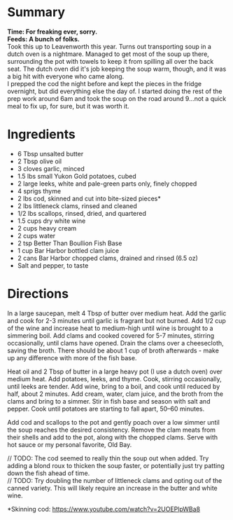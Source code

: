 # Summary
**Time: For freaking ever, sorry.**  
**Feeds: A bunch of folks.**  
Took this up to Leavenworth this year. Turns out transporting soup in a dutch oven is a nightmare. Managed to get most of the soup up there, surrounding the pot with towels to keep it from spilling all over the back seat. The dutch oven did it's job keeping the soup warm, though, and it was a big hit with everyone who came along.  
I prepped the cod the night before and kept the pieces in the fridge overnight, but did everything else the day of. I started doing the rest of the prep work around 6am and took the soup on the road around 9...not a quick meal to fix up, for sure, but it was worth it.

# Ingredients
- 6 Tbsp unsalted butter
- 2 Tbsp olive oil
- 3 cloves garlic, minced  
- 1.5 lbs small Yukon Gold potatoes, cubed
- 2 large leeks, white and pale-green parts only, finely chopped
- 4 sprigs thyme
- 2 lbs cod, skinned and cut into bite-sized pieces*
- 2 lbs littleneck clams, rinsed and cleaned
- 1/2 lbs scallops, rinsed, dried, and quartered
- 1.5 cups dry white wine
- 2 cups heavy cream
- 2 cups water
- 2 tsp Better Than Boullion Fish Base
- 1 cup Bar Harbor bottled clam juice
- 2 cans Bar Harbor chopped clams, drained and rinsed (6.5 oz)
- Salt and pepper, to taste

# Directions
In a large saucepan, melt 4 Tbsp of butter over medium heat. Add the garlic and cook for 2-3 minutes until garlic is fragrant but not burned. Add 1/2 cup of the wine and increase heat to medium-high until wine is brought to a simmering boil. Add clams and cooked covered for 5-7 minutes, stirring occasionally, until clams have opened. Drain the clams over a cheesecloth, saving the broth. There should be about 1 cup of broth afterwards - make up any difference with more of the fish base.

Heat oil and 2 Tbsp of butter in a large heavy pot (I use a dutch oven) over medium heat. Add potatoes, leeks, and thyme. Cook, stirring occasionally, until leeks are tender. Add wine, bring to a boil, and cook until reduced by half, about 2 minutes. Add cream, water, clam juice, and the broth from the clams and bring to a simmer. Stir in fish base and season with salt and pepper. Cook until potatoes are starting to fall apart, 50–60 minutes.  

Add cod and scallops to the pot and gently poach over a low simmer until the soup reaches the desired consistency. Remove the clam meats from their shells and add to the pot, along with the chopped clams. Serve with hot sauce or my personal favorite, Old Bay.

// TODO: The cod seemed to really thin the soup out when added. Try adding a blond roux to thicken the soup faster, or potentially just try patting down the fish ahead of time.  
// TODO: Try doubling the number of littleneck clams and opting out of the canned variety. This will likely require an increase in the butter and white wine.

\*Skinning cod: https://www.youtube.com/watch?v=2UOEPlpWBa8
